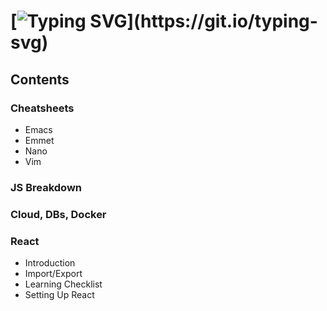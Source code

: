 [![Typing SVG](https://readme-typing-svg.herokuapp.com?font=roboto&size=24&duration=2000&center=true&vCenter=true&multiline=true&width=450&height=90&lines=Welcome+to+the+Coding+Notes;and+Cheatsheets+Repository!)](https://git.io/typing-svg)
==================================
## Contents
### Cheatsheets
- Emacs
- Emmet
- Nano
- Vim
### JS Breakdown

### Cloud, DBs, Docker

### React
- Introduction
- Import/Export
- Learning Checklist
- Setting Up React

